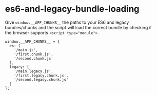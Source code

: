 # es6-and-legacy-bundle-loading

Give `window.__APP_CHUNKS__` the paths to your ES6 and legacy bundles/chunks and the script will load the correct bundle by checking if the browser supports `<script type="module">`.

```
window.__APP_CHUNKS__ = {
  es: [
    '/main.js',
    '/first.chunk.js',
    '/second.chunk.js'
  ],
  legacy: [
    '/main.legacy.js',
    '/first.legacy.chunk.js',
    '/second.legacy.chunk.js'
  ]
};
```